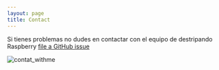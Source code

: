 ```yaml
---
layout: page
title: Contact
---
```


Si tienes problemas no dudes en contactar con el equipo de destripando Raspberry [file a GitHub issue](https://github.com/MrRastayoung/MrRastayoung.github.io/issues/new)


![contat_withme](/imges/git_logo.jpg)
